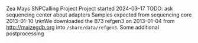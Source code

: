 Zea Mays SNPCalling Project
Project started 2024-03-17
TODO: ask sequencing center about adapters
Samples expected from sequencing core 2013-01-10
\n\nWe downloaded the B73 refgen3 on 2013-01-04 from http://maizegdb.org into `/share/data/refgen3`.
Some additional postprocessing
